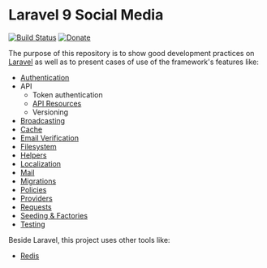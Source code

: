 # Laravel 9 Social Media

[![Build Status](https://travis-ci.org/guillaumebriday/laravel-blog.svg?branch=master)](https://travis-ci.org/guillaumebriday/laravel-blog)
[![Donate](https://img.shields.io/badge/Donate-PayPal-green.svg)](https://www.paypal.me/guillaumebriday)

The purpose of this repository is to show good development practices on [Laravel](http://laravel.com/) as well as to present cases of use of the framework's features like:

- [Authentication](https://laravel.com/docs/9.x/authentication)
- API
    - Token authentication
    - [API Resources](https://laravel.com/docs/9.x/eloquent-resources)
    - Versioning
- [Broadcasting](https://laravel.com/docs/9.x/broadcasting)
- [Cache](https://laravel.com/docs/9.x/cache)
- [Email Verification](https://laravel.com/docs/9.x/verification)
- [Filesystem](https://laravel.com/docs/9.x/filesystem)
- [Helpers](https://laravel.com/docs/9.x/helpers)
- [Localization](https://laravel.com/docs/9.x/localization)
- [Mail](https://laravel.com/docs/9.x/mail)
- [Migrations](https://laravel.com/docs/9.x/migrations)
- [Policies](https://laravel.com/docs/9.x/authorization)
- [Providers](https://laravel.com/docs/9.x/providers)
- [Requests](https://laravel.com/docs/9.x/validation#form-request-validation)
- [Seeding & Factories](https://laravel.com/docs/9.x/seeding)
- [Testing](https://laravel.com/docs/9.x/testing)

Beside Laravel, this project uses other tools like:

- [Redis](https://redis.io/)
